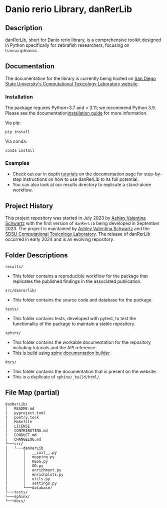 # Danio rerio Library, danRerLib

## Description

danRerLib, short for Danio rerio library, is a comprehensive toolkit designed in Python specifically for zebrafish researchers, focusing on transcriptomics. 

## Documentation

The documentation for the library is currently being hosted on [San Diego State University's Computational Toxicology Laboratory website](https://sdsucomptox.github.io/danrerlib/index.html). 

### Installation

The package requires Python>3.7 and < 3.11; we recommend Python 3.9. Please see the documentation[installation guide](https://sdsucomptox.github.io/danrerlib/userguide/installation.html) for more information.

Via pip:
~~~~
pip install 
~~~~

Via conda: 
~~~~
conda install 
~~~~

### Examples

- Check out our in depth [tutorials](https://sdsucomptox.github.io/danrerlib/tutorials) on the documentation page for step-by-step instructions on how to use danRerLib to its full potential. 
- You can also look at our results directory to replicate a stand-alone workflow. 

## Project History

This project repository was started in July 2023 by [Ashley Valentina Schwartz](https://github.com/ashleyvsch) with the first version of `danRerLib` being developed in September 2023. The project is maintained by [Ashley Valentina Schwartz](https://github.com/ashleyvsch) and the [SDSU Computational Toxicology Laboratory](https://github.com/sdsucomptox). The release of danRerLib occurred in early 2024 and is an evolving repository. 

## Folder Descriptions

`results/`
- This folder contains a reproducible workflow for the package that replicates the published findings in the associated publication. 

`src/danrerlib/`
- This folder contains the source code and database for the package.

`tests/`
- This folder contains tests, developed with pytest, to test the functionality of the package to maintain a stable repository.

`sphinx/`
- This folder contains the workable documentation for the repository including tutorials and the API reference.
- This is build using [spinx documentation builder](https://www.sphinx-doc.org/en/master/).

`docs/`
- This folder contains the documentation that is present on the website.
- This is a duplicate of `sphinx/_build/html/`.

## File Map (partial)

```
danRerLib/
│   README.md
|   pyproject.toml
|   poetry.tock
|   Makefile
│   LICENSE
|   CONTRIBUTING.md
|   CONDUCT.md
|   CHANGELOG.md
└───src/
│   └───danRerLib
│       │   __init__.py
│       │   mapping.py
│       │   KEGG.py
│       │   GO.py
│       │   enrichment.py
│       │   enrichplots.py
│       │   utils.py
│       │   settings.py
|       └───database/
└───tests/
└───sphinx/
└───docs/

```